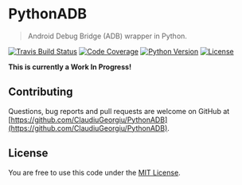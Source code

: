 # PythonADB

> Android Debug Bridge (ADB) wrapper in Python.

[![Travis Build Status](https://travis-ci.com/ClaudiuGeorgiu/PythonADB.svg)](https://travis-ci.com/ClaudiuGeorgiu/PythonADB)
[![Code Coverage](https://codecov.io/gh/ClaudiuGeorgiu/PythonADB/badge.svg)](https://codecov.io/gh/ClaudiuGeorgiu/PythonADB)
[![Python Version](http://img.shields.io/badge/Python-3.6-green.svg)](https://www.python.org/downloads/release/python-368/)
[![License](https://img.shields.io/badge/license-MIT-blue.svg)](https://github.com/ClaudiuGeorgiu/PythonADB/blob/master/LICENSE)



**This is currently a Work In Progress!**



## Contributing

Questions, bug reports and pull requests are welcome on GitHub at [https://github.com/ClaudiuGeorgiu/PythonADB](https://github.com/ClaudiuGeorgiu/PythonADB).



## License

You are free to use this code under the [MIT License](https://github.com/ClaudiuGeorgiu/PythonADB/blob/master/LICENSE).
